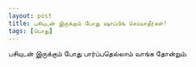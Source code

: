 ```yaml
---
layout: post
title: பசியுடன் இருக்கும் போது ஷாப்பிங் செய்யாதீர்கள்!
tags: [பொது]
---
```


பசியுடன் இருக்கும் போது பார்ப்பதெல்லாம் வாங்க தோன்றும்.
